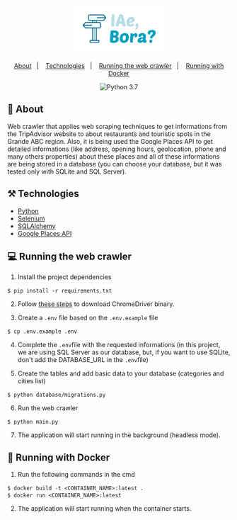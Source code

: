 <h1 align='center'>
  <img width=200 height=100 src="https://github.com/iae-bora/ml-api/blob/main/.github/logo.png" alt="IAe, Bora?" title="IAe, Bora?"/>
</h1>

<p align="center">
  <a href="#book-about">About</a>&nbsp;&nbsp;&nbsp;|&nbsp;&nbsp;&nbsp;
  <a href="#%EF%B8%8F-technologies">Technologies</a>&nbsp;&nbsp;&nbsp;|&nbsp;&nbsp;&nbsp;
  <a href="#computer-running-the-web-crawler">Running the web crawler</a>&nbsp;&nbsp;&nbsp;|&nbsp;&nbsp;&nbsp;
  <a href="#whale-running-with-docker">Running with Docker</a>
</p>

<p align="center">
  <img src="https://img.shields.io/static/v1?label=Python&message=3.7&color=00A1BF&labelColor=000000" alt="Python 3.7" />
</p>

## :book: About

Web crawler that applies web scraping techniques to get informations from the TripAdvisor website to about restaurants and touristic spots in the Grande ABC region. 
Also, it is being used the Google Places API to get detailed informations (like address, opening hours, geolocation, phone and many others properties) about these places and all of these informations are being stored in a database (you can choose your database, but it was tested only with SQLite and SQL Server).

## ⚒️ Technologies

- [Python](https://www.python.org/)
- [Selenium](https://www.selenium.dev/)
- [SQLAlchemy](https://www.sqlalchemy.org/)
- [Google Places API](https://developers.google.com/maps/documentation/places/web-service/overview)

## :computer: Running the web crawler

1. Install the project dependencies
```
$ pip install -r requirements.txt
```

2. Follow [these steps](https://chromedriver.chromium.org/getting-started) to download ChromeDriver binary.

3. Create a `.env` file based on the `.env.example` file
```
$ cp .env.example .env
```

4. Complete the `.env`file with the requested informations (in this project, we are using SQL Server as our database, but, if you want to use SQLite, don't add the DATABASE_URL in the `.env`file)

5. Create the tables and add basic data to your database (categories and cities list)
```
$ python database/migrations.py
```

6. Run the web crawler
```
$ python main.py
```

7. The application will start running in the background (headless mode).

## :whale: Running with Docker

1. Run the following commands in the cmd
```
$ docker build -t <CONTAINER_NAME>:latest .
$ docker run <CONTAINER_NAME>:latest
```

2. The application will start running when the container starts.
